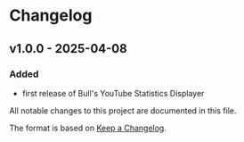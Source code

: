 # Changelog

## v1.0.0 - 2025-04-08

### Added

- first release of Bull's YouTube Statistics Displayer





All notable changes to this project are documented in this file.

The format is based on [Keep a Changelog](https://keepachangelog.com/en/1.1.0/).
